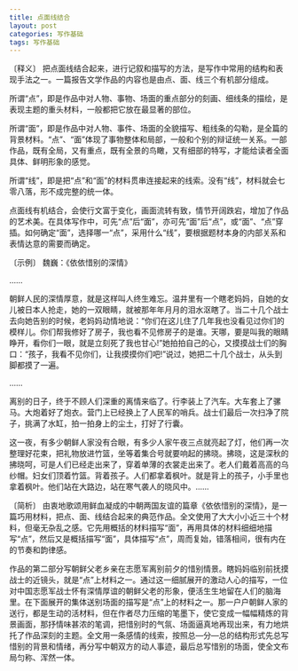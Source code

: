 ```yaml
---
title: 点面线结合
layout: post
categories: 写作基础
tags: 写作基础
---
```


〔释义〕 把点面线结合起来，进行记叙和描写的方法，是写作中常用的结构和表现手法之一。一篇报告文学作品的内容也是由点、面、线三个有机部分组成。

所谓“点”，即是作品中对人物、事物、场面的重点部分的刻画、细线条的描绘，是表现主题的重头材料，一般都把它放在最显著的部位。

所谓“面”，即是作品中对人物、事件、场面的全貌描写、粗线条的勾勒，是全篇的背景材料。“点”、“面”体现了事物整体和局部，一般和个别的辩证统一关系。一部作品，既有全局，又有重点，既有全景的鸟瞰，又有细部的特写，才能给读者全面具体、鲜明形象的感觉。

所谓“线”，即是把“点”和“面”的材料贯串连接起来的线索。没有“线”，材料就会七零八落，形不成完整的统一体。

点面线有机结合，会使行文富于变化，画面流转有致，情节开阔跌宕，增加了作品的艺术美。在具体写作中，可先“点”后“面”，亦可先“面”后“点”，或“面”、“点”穿插。如何确定“面”，选择哪一“点”，采用什么“线”，要根据题材本身的内部关系和表情达意的需要而确定。

〔示例〕 魏巍：《依依惜别的深情》

……

朝鲜人民的深情厚意，就是这样叫人终生难忘。温井里有一个瞎老妈妈，自她的女儿被日本人抢走，她的一双眼睛，就被那年年月月的泪水沤瞎了。当二十几个战士去向她告别的时候，老妈妈动情地说：“你们在这儿住了几年我也没看见过你们的模样儿。你们帮我修好了房子，我也看不见修房子的是谁。天哪，要是叫我的眼睛睁开，看你们一眼，就是立刻死了我也甘心!”她拍拍自己的心，又摸摸战士们的胸口：“孩子，我看不见你们，让我摸摸你们吧!”说过，她把二十几个战士，从头到脚都摸了一遍。

……

离别的日子，终于不顾人们深重的离情来临了。行李装上了汽车。大车套上了骡马。大炮着好了炮衣。营门上已经换上了人民军的哨兵。战士们最后一次扫净了院子，挑满了水缸，拍一拍身上的尘土，打好了行囊。

这一夜，有多少朝鲜人家没有合眼，有多少人家午夜三点就亮起了灯，他们再一次整理好花束，把礼物放进竹篮，坐等着集合号就要响起的拂晓。拂晓，这是深秋的拂晓呵，可是人们已经走出来了，穿着单薄的衣裳走出来了。老人们戴着高高的乌纱帽。妇女们顶着竹篮。背着孩子。人们都拿着枫叶。就是背上的孩子，小手里也拿着枫叶。他们站在大路边，站在寒气袭人的晓风中。……

〔简析〕 由衷地歌颂用鲜血凝成的中朝两国友谊的篇章《依依惜别的深情》，是一篇巧用材料，把点、面、线结合起来的典范作品。全文使用了大大小小近三十个材料，但毫无杂乱之感。它先用概括的材料描写“面”，再用具体的材料细细地描写“点”，然后又是概括描写“面”，具体描写“点”，周而复始，错落相间，很有内在的节奏和韵律感。

作品的第二部分写朝鲜父老乡亲在志愿军离别前夕的惜别情景。瞎妈妈临别前抚摸战士的近镜头，就是“点”上材料之一。通过这一细腻展开的激动人心的描写，一位对中国志愿军战士怀有深情厚谊的朝鲜父老的形象，便活生生地留在人们的脑海里。在下面展开的集体送别场面的描写是“点”上的材料之一。那一户户朝鲜人家的送行，都是生动的活材料，但在作者尽力压缩的笔墨下，使它变成一幅幅精炼的背景画面，那抒情味甚浓的笔调，把惜别时的气氛、场面逼真地再现出来，有力地烘托了作品深刻的主题。全文用一条感情的线索，按照总—分—总的结构形式先总写惜别的背景和情绪，再分写中朝双方的动人事迹，最后总写惜别的场面，使全文布局匀称、浑然一体。 